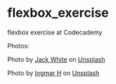 # flexbox_exercise
flexbox exercise at Codecademy

Photos: 

Photo by <a href="https://unsplash.com/@jackwhite2803?utm_content=creditCopyText&utm_medium=referral&utm_source=unsplash">Jack White</a> on <a href="https://unsplash.com/photos/the-sun-is-setting-over-a-snowy-forest-t1uQIBwGWKA?utm_content=creditCopyText&utm_medium=referral&utm_source=unsplash">Unsplash</a>

Photo by <a href="https://unsplash.com/@vibey_jpegs?utm_content=creditCopyText&utm_medium=referral&utm_source=unsplash">Ingmar H</a> on <a href="https://unsplash.com/photos/the-sun-is-shining-through-the-trees-in-the-forest-k9AQXetODCY?utm_content=creditCopyText&utm_medium=referral&utm_source=unsplash">Unsplash</a>
  
  
